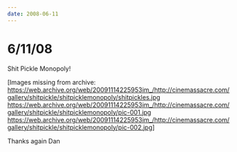 ```yaml
---
date: 2008-06-11
---
```

# 6/11/08

Shit Pickle Monopoly!

[Images missing from archive:
https://web.archive.org/web/20091114225953im_/http://cinemassacre.com/gallery/shitpickle/shitpicklemonopoly/shitpickles.jpg
https://web.archive.org/web/20091114225953im_/http://cinemassacre.com/gallery/shitpickle/shitpicklemonopoly/pic-001.jpg
https://web.archive.org/web/20091114225953im_/http://cinemassacre.com/gallery/shitpickle/shitpicklemonopoly/pic-002.jpg]

Thanks again Dan